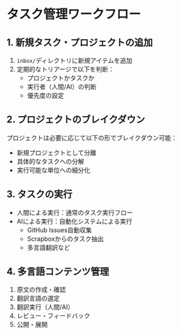 # タスク管理ワークフロー

## 1. 新規タスク・プロジェクトの追加

1. `inbox/`ディレクトリに新規アイテムを追加
2. 定期的なトリアージで以下を判断：
   - プロジェクトかタスクか
   - 実行者（人間/AI）の判断
   - 優先度の設定

## 2. プロジェクトのブレイクダウン

プロジェクトは必要に応じて以下の形でブレイクダウン可能：
- 新規プロジェクトとして分離
- 具体的なタスクへの分解
- 実行可能な単位への細分化

## 3. タスクの実行

- 人間による実行：通常のタスク実行フロー
- AIによる実行：自動化システムによる実行
  - GitHub Issues自動収集
  - Scrapboxからのタスク抽出
  - 多言語翻訳など

## 4. 多言語コンテンツ管理

1. 原文の作成・確認
2. 翻訳言語の選定
3. 翻訳実行（人間/AI）
4. レビュー・フィードバック
5. 公開・展開
